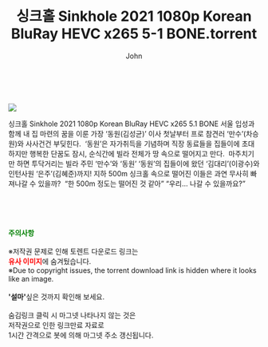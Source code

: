 ﻿---
layout: post
title:  "    싱크홀 Sinkhole 2021 1080p Korean BluRay HEVC x265 5-1 BONE.torrent"
author: John
categories: [ 영화 ]
tags: [  ]
image: https://torrentrj55.com/uploadfile/full/66a93ce59a7b7c9953257f683657f4f4f3ef3d64.jpg 
description: "    싱크홀 Sinkhole 2021 1080p Korean BluRay HEVC x265 5-1 BONE torrent 정보 공유"
toc: true
toc_sticky: true
---

<br>
<p><img src="https://torrentrj55.com/uploadfile/full/66a93ce59a7b7c9953257f683657f4f4f3ef3d64.jpg"/></p>
 싱크홀 Sinkhole 2021 1080p Korean BluRay HEVC x265 5.1 BONE 서울 입성과 함께 내 집 마련의 꿈을 이룬 가장 ‘동원(김성균)’ 이사 첫날부터 프로 참견러 ‘만수’(차승원)와 사사건건 부딪힌다.  ‘동원’은 자가취득을 기념하며 직장 동료들을 집들이에 초대하지만 행복한 단꿈도 잠시, 순식간에 빌라 전체가 땅 속으로 떨어지고 만다.  마주치기만 하면 투닥거리는 빌라 주민 ‘만수’와 ‘동원’ ‘동원’의 집들이에 왔던 ‘김대리’(이광수)와 인턴사원 ‘은주’(김혜준)까지! 지하 500m 싱크홀 속으로 떨어진 이들은 과연 무사히 빠져나갈 수 있을까?  “한 500m 정도는 떨어진 것 같아” “우리… 나갈 수 있을까요?” 
    
<br><br><br>
<p data-ke-size="size16"><b><span style="color: green;">주의사항</span></b><br /><br />※저작권 문제로 인해 토렌트 다운로드 링크는<br /><b><span style="color: red;">유사 이미지</span></b>에 숨겨뒀습니다.<br />※Due to copyright issues, the torrent download link is hidden where it looks like an image.<br /><br /><b>'설마'</b>싶은 것까지 확인해 보세요.<br /><br />숨김링크 클릭 시 마그넷 나타나지 않는 것은<br />저작권으로 인한 링크만료 자료로<br />1시간 간격으로 봇에 의해 마그넷 주소 갱신됩니다.</p>

